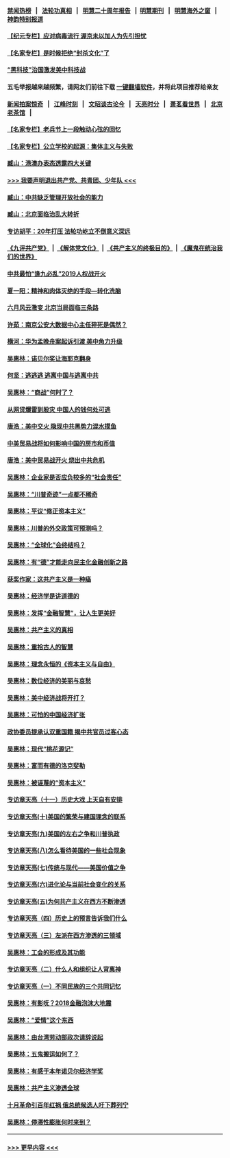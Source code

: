 #### [禁闻热榜](热点新闻.md?=0)  &nbsp;&nbsp;|&nbsp;&nbsp; [法轮功真相](https://github.com/gfw-breaker/truth/blob/master/README.md?=0) &nbsp;&nbsp;|&nbsp;&nbsp; [明慧二十周年报告](https://github.com/gfw-breaker/mh-reports/blob/master/README.md?=0) &nbsp;&nbsp;|&nbsp;&nbsp;[明慧期刊](https://github.com/gfw-breaker/mh-qikan) &nbsp;&nbsp;|&nbsp;&nbsp; [明慧海外之窗](https://github.com/gfw-breaker/mh-news/blob/master/README.md?=0) &nbsp;&nbsp;|&nbsp;&nbsp; [神韵特别报道](https://github.com/gfw-breaker/mh-news/blob/master/shenyun.md?=0)
#### [【纪元专栏】应对病毒流行 渥京未以加人为先引担忧](../pages/nsc423/n11875714.md?t=02252331) 
#### [【名家专栏】是时候拒绝“封杀文化”了](../pages/nsc423/n11814093.md?t=02252331) 
#### [“黑科技”治国激发美中科技战](../pages/nsc423/n11638056.md?t=02252331) 
#### 五毛举报越来越频繁，请网友们前往下载 [一键翻墙软件](https://github.com/gfw-breaker/ssr-accounts)，并将此项目推荐给亲友
#### [新闻拍案惊奇](https://github.com/gfw-breaker/banned-news/blob/master/pages/link4.md) &nbsp;&nbsp;|&nbsp;&nbsp; [江峰时刻](https://github.com/gfw-breaker/banned-news/blob/master/pages/link4.md) &nbsp;&nbsp;|&nbsp;&nbsp; [文昭谈古论今](https://github.com/gfw-breaker/banned-news/blob/master/pages/link4.md) &nbsp;&nbsp;|&nbsp;&nbsp; [天亮时分](https://github.com/gfw-breaker/banned-news/blob/master/pages/link4.md) &nbsp;&nbsp;|&nbsp;&nbsp; [萧茗看世界](https://github.com/gfw-breaker/banned-news/blob/master/pages/link4.md) &nbsp;&nbsp;|&nbsp;&nbsp; [北京老茶馆](https://github.com/gfw-breaker/banned-news/blob/master/pages/link4.md) &nbsp;&nbsp;|&nbsp;&nbsp; 
#### [【名家专栏】老兵节上一段触动心弦的回忆](../pages/nsc423/n11646016.md?t=02252331) 
#### [【名家专栏】公立学校的起源：集体主义与失败](../pages/nsc423/n11601833.md?t=02252331) 
#### [臧山：港澳办表态透露四大关键](../pages/nsc423/n11421628.md?t=02252331) 
#### [>>> 我要声明退出共产党、共青团、少年队 <<<](https://github.com/begood0513/goodnews/blob/master/quit/letter.md) 
#### [臧山：中共缺乏管理开放社会的能力](../pages/nsc423/n11407457.md?t=02252331) 
#### [臧山：北京面临治乱大转折](../pages/nsc423/n11406895.md?t=02252331) 
#### [专访胡平：20年打压 法轮功屹立不倒意义深远](../pages/nsc423/n11398800.md?t=02252331) 
#### [《九评共产党》](https://github.com/begood0513/9ping.md/blob/master/README.md) &nbsp;|&nbsp; [《解体党文化》](../../../../jtdwh.md/blob/master/README.md)  &nbsp;|&nbsp; [《共产主义的终极目的》](../../../../gczydzjmd.md/blob/master/README.md) &nbsp;|&nbsp; [《魔鬼在统治我们的世界》](../../../../mgztzwmdsj.md/blob/master/README.md) 
#### [中共最怕“逢九必乱”2019人权战开火](../pages/nsc423/n11385248.md?t=02252331) 
#### [夏一阳：精神和肉体灭绝的手段—转化洗脑](../pages/nsc423/n11368250.md?t=02252331) 
#### [六月风云激变 北京当局面临三条路](../pages/nsc423/n11313668.md?t=02252331) 
#### [许茹：南京公安大数据中心主任猝死是偶然？](../pages/nsc423/n11064744.md?t=02252331) 
#### [横河：华为孟晚舟案起诉引渡 美中角力升级](../pages/nsc423/n11027230.md?t=02252331) 
#### [吴惠林：诺贝尔奖让海耶克翻身](../pages/nsc423/n10890049.md?t=02252331) 
#### [何坚：逃逃逃 逃离中国与逃离中共](../pages/nsc423/n10592891.md?t=02252331) 
#### [吴惠林：“商战”何时了？](../pages/nsc423/n10573558.md?t=02252331) 
#### [从网贷爆雷到股灾 中国人的钱何处可逃](../pages/nsc423/n10572800.md?t=02252331) 
#### [唐浩：美中交火 隐现中共黑势力混水摸鱼](../pages/nsc423/n10544040.md?t=02252331) 
#### [中美贸易战将如何影响中国的房市和币值](../pages/nsc423/n10543697.md?t=02252331) 
#### [唐浩：美中贸易战开火 烧出中共危机](../pages/nsc423/n10540126.md?t=02252331) 
#### [吴惠林：企业家是否应负较多的“社会责任”](../pages/nsc423/n10535022.md?t=02252331) 
#### [吴惠林：“川普奇迹”一点都不稀奇](../pages/nsc423/n10512808.md?t=02252331) 
#### [吴惠林：平议“修正资本主义”](../pages/nsc423/n10495724.md?t=02252331) 
#### [吴惠林：川普的外交政策可预测吗？](../pages/nsc423/n10462387.md?t=02252331) 
#### [吴惠林：“全球化”会终结吗？](../pages/nsc423/n10452838.md?t=02252331) 
#### [吴惠林：有“德”才能走向民主化金融创新之路](../pages/nsc423/n10432292.md?t=02252331) 
#### [获奖作家：这共产主义是一种癌](../pages/nsc423/n10431541.md?t=02252331) 
#### [吴惠林：经济学是讲道德的](../pages/nsc423/n10398014.md?t=02252331) 
#### [吴惠林：发挥“金融智慧”，让人生更美好](../pages/nsc423/n10375019.md?t=02252331) 
#### [吴惠林：共产主义的真相](../pages/nsc423/n10351394.md?t=02252331) 
#### [吴惠林：重拾古人的智慧](../pages/nsc423/n10337691.md?t=02252331) 
#### [吴惠林：理念永恒的《资本主义与自由》](../pages/nsc423/n10316274.md?t=02252331) 
#### [吴惠林：数位经济的美丽与哀愁](../pages/nsc423/n10292946.md?t=02252331) 
#### [吴惠林：美中经济战将开打？](../pages/nsc423/n10258825.md?t=02252331) 
#### [吴惠林：可怕的中国经济扩张](../pages/nsc423/n10219147.md?t=02252331) 
#### [政协委员提承认双重国籍 揭中共官员过客心态](../pages/nsc423/n10208809.md?t=02252331) 
#### [吴惠林：现代“桃花源记”](../pages/nsc423/n10185234.md?t=02252331) 
#### [吴惠林：富而有德的洛克斐勒](../pages/nsc423/n10142264.md?t=02252331) 
#### [吴惠林：被诬蔑的“资本主义”](../pages/nsc423/n10124816.md?t=02252331) 
#### [专访章天亮（十一）历史大戏 上天自有安排](../pages/nsc423/n10094905.md?t=02252331) 
#### [专访章天亮(十)美国的繁荣与建国理念的联系](../pages/nsc423/n10094899.md?t=02252331) 
#### [专访章天亮(九)美国的左右之争和川普执政](../pages/nsc423/n10094889.md?t=02252331) 
#### [专访章天亮(八)怎么看待美国的一些社会现象](../pages/nsc423/n10094857.md?t=02252331) 
#### [专访章天亮(七)传统与现代——美国价值之争](../pages/nsc423/n10093140.md?t=02252331) 
#### [专访章天亮(六)进化论与当前社会变化的关系](../pages/nsc423/n10092036.md?t=02252331) 
#### [专访章天亮(五)为何共产主义在西方不断渗透](../pages/nsc423/n10083620.md?t=02252331) 
#### [专访章天亮（四）历史上的预言告诉我们什么](../pages/nsc423/n10083606.md?t=02252331) 
#### [专访章天亮（三）左派在西方渗透的三领域](../pages/nsc423/n10081115.md?t=02252331) 
#### [吴惠林：工会的形成及其功能](../pages/nsc423/n10080633.md?t=02252331) 
#### [专访章天亮（二）什么人和组织让人背离神](../pages/nsc423/n10076637.md?t=02252331) 
#### [专访章天亮（一）不同民族的三个共同记忆](../pages/nsc423/n10074188.md?t=02252331) 
#### [吴惠林：有影呒？2018金融泡沫大地震](../pages/nsc423/n10040534.md?t=02252331) 
#### [吴惠林：“爱情”这个东西](../pages/nsc423/n10019423.md?t=02252331) 
#### [吴惠林：由台湾劳动部政次请辞说起](../pages/nsc423/n9979679.md?t=02252331) 
#### [吴惠林：五鬼搬运如何了？](../pages/nsc423/n9925338.md?t=02252331) 
#### [吴惠林：有感于本年诺贝尔经济学奖](../pages/nsc423/n9871883.md?t=02252331) 
#### [吴惠林：共产主义渗透全球](../pages/nsc423/n9812748.md?t=02252331) 
#### [十月革命引百年红祸 俄总统候选人吁下葬列宁](../pages/nsc423/n9810182.md?t=02252331) 
#### [吴惠林：停滞性膨胀何时来到？](../pages/nsc423/n9764136.md?t=02252331) 

----
#### [ >>> 更早内容 <<< ](../indexes/nsc423-earlier.md)
